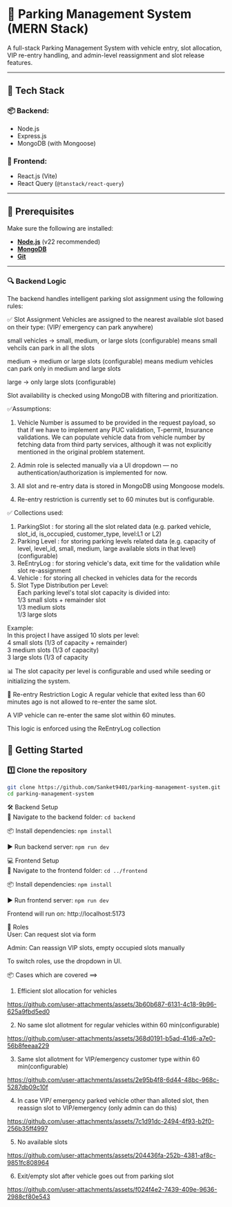 # 🚗 Parking Management System (MERN Stack)

A full-stack Parking Management System with vehicle entry, slot allocation, VIP re-entry handling, and admin-level reassignment and slot release features.

---

## 🔧 Tech Stack

### 📦 Backend:
- Node.js
- Express.js
- MongoDB (with Mongoose)

### 🎨 Frontend:
- React.js (Vite)
- React Query (`@tanstack/react-query`)

---

## 🧰 Prerequisites

Make sure the following are installed:

- **[Node.js](https://nodejs.org/en/download/)** (v22 recommended)
- **[MongoDB](https://www.mongodb.com/try/download/community)**
- **[Git](https://git-scm.com/downloads)**

---

### 🔍 Backend Logic

The backend handles intelligent parking slot assignment using the following rules:

✅ Slot Assignment
Vehicles are assigned to the nearest available slot based on their type: (VIP/ emergency can park anywhere)

small vehicles → small, medium, or large slots (configurable) means small vehcils can park in all the slots 

medium → medium or large slots (configurable) means medium vehicles can park only in medium and large slots

large → only large slots (configurable)

Slot availability is checked using MongoDB with filtering and prioritization.

✅Assumptions:

1. Vehicle Number is assumed to be provided in the request payload, so that if we have to implement any PUC validation, T-permit, Insurance validations. We can populate vehicle data from vehicle number by fetching data from third party services, although it was not explicitly mentioned in the original problem statement.

2. Admin role is selected manually via a UI dropdown — no authentication/authorization is implemented for now.

3. All slot and re-entry data is stored in MongoDB using Mongoose models.

4. Re-entry restriction is currently set to 60 minutes but is configurable.

✅ Collections used:

1. ParkingSlot : for storing all the slot related data (e.g. parked vehicle, slot_id, is_occupied, customer_type, level:L1 or L2)
2. Parking Level : for storing parking levels related data (e.g. capacity of level, level_id, small, medium, large available slots in that level)(configurable)
3. ReEntryLog : for storing vehicle's data, exit time for the validation while slot re-assignment
4. Vehicle : for storing all checked in vehicles data for the records
5. Slot Type Distribution per Level:  
Each parking level's total slot capacity is divided into:  
1/3 small slots + remainder slot  
1/3 medium slots  
1/3 large slots

Example:   
In this project I have assiged 10 slots per level:  
4 small slots  (1/3 of capacity + remainder)  
3 medium slots (1/3 of capacity)  
3 large slots  (1/3 of capacity  

📊 The slot capacity per level is configurable and used while seeding or initializing the system.

🔁 Re-entry Restriction Logic
A regular vehicle that exited less than 60 minutes ago is not allowed to re-enter the same slot.

A VIP vehicle can re-enter the same slot within 60 minutes.

This logic is enforced using the ReEntryLog collection

## 🚀 Getting Started

### 1️⃣ Clone the repository

```bash
git clone https://github.com/Sanket9401/parking-management-system.git
cd parking-management-system
```

🛠️ Backend Setup  
📍 Navigate to the backend folder:
```cd backend```

📦 Install dependencies:
```npm install```

▶️ Run backend server:
```npm run dev```

💻 Frontend Setup  
📍 Navigate to the frontend folder:
```cd ../frontend```

📦 Install dependencies:
```npm install```

▶️ Run frontend server:
```npm run dev```

Frontend will run on: http://localhost:5173

🔑 Roles  
User: Can request slot via form

Admin: Can reassign VIP slots, empty occupied slots manually

To switch roles, use the dropdown in UI.

📦 Cases which are covered ==>

1. Efficient slot allocation for vehicles

https://github.com/user-attachments/assets/3b60b687-6131-4c18-9b96-625a9fbd5ed0

2. No same slot allotment for regular vehicles within 60 min(configurable)

https://github.com/user-attachments/assets/368d0191-b5ad-41d6-a7e0-56b8feeaa229

3. Same slot allotment for VIP/emergency customer type within 60 min(configurable)

https://github.com/user-attachments/assets/2e95b4f8-6d44-48bc-968c-5287db09c10f

4. In case VIP/ emergency parked vehicle other than alloted slot, then reassign slot to VIP/emergency (only admin can do this)

https://github.com/user-attachments/assets/7c1d91dc-2494-4f93-b2f0-256b35ff4997

5. No available slots

https://github.com/user-attachments/assets/204436fa-252b-4381-af8c-9851fc808964

6. Exit/empty slot after vehicle goes out from parking slot

https://github.com/user-attachments/assets/f024f4e2-7439-409e-9636-2988cf80e543

